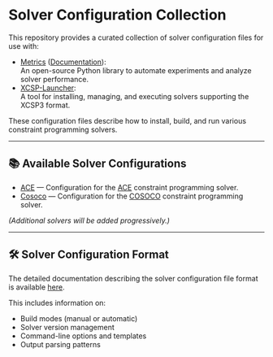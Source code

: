 # Solver Configuration Collection

This repository provides a curated collection of solver configuration files for use with:

- [Metrics](https://github.com/crilllab/metrics) ([Documentation](https://metrics.readthedocs.io)):  
  An open-source Python library to automate experiments and analyze solver performance.
- [XCSP-Launcher](https://github.com/CPToolset/xcsp-launcher):  
  A tool for installing, managing, and executing solvers supporting the XCSP3 format.

These configuration files describe how to install, build, and run various constraint programming solvers.

---

## 📚 Available Solver Configurations

- [ACE](./ace.solver.yaml) — Configuration for the [ACE](https://github.com/xcsp3team/ace) constraint programming solver.
- [Cosoco](./cosoco.solver.yaml) — Configuration for the [COSOCO](https://github.com/xcsp3team/cosoco) constraint programming solver.

*(Additional solvers will be added progressively.)*

---

## 🛠️ Solver Configuration Format

The detailed documentation describing the solver configuration file format is available [here](./format.md).

This includes information on:

- Build modes (manual or automatic)
- Solver version management
- Command-line options and templates
- Output parsing patterns